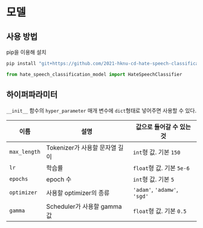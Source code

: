 # 모델

## 사용 방법
pip을 이용해 설치
```sh
pip install "git+https://github.com/2021-hknu-cd-hate-speech-classification/model.git"
```

```py
from hate_speech_classification_model import HateSpeechClassifier
```

## 하이퍼파라미터
`__init__` 함수의 `hyper_parameter` 매개 변수에 `dict`형태로 넣어주면 사용할 수 있다.

| 이름 | 설명 | 값으로 들어갈 수 있는 것 |
|--|--|--|
| `max_length` | Tokenizer가 사용할 문자열 길이 | `int`형 값. 기본 `150` |
| `lr` | 학습률 | `float`형 값. 기본 `5e-6` |
| `epochs` | epoch 수 | `int`형 값. 기본 `5` |
| `optimizer` | 사용할 optimizer의 종류 | `'adam'`, `'adamw'`, `'sgd'` |
| `gamma` | Scheduler가 사용할 gamma값 | `float`형 값. 기본 `0.5` |
